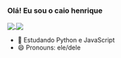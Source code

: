 ### Olá! Eu sou o caio henrique
<a href="https://github.com/anuraghazra/github-readme-stats">
  <img align="center" src="https://github-readme-stats.vercel.app/api/pin/?username=caiohsv&repo=github-readme-stats" />
</a>
<a href="https://github.com/anuraghazra/convoychat">
  <img align="center" src="https://github-readme-stats.vercel.app/api/pin/?username=caiohsv&repo=convoychat" />
</a>


- 🌱 Estudando Python e JavaScript
- 😄 Pronouns: ele/dele


